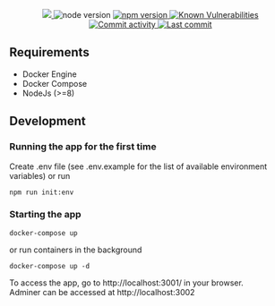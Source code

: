 <p align="center">
  <a href="https://circleci.com/gh/RxCP/serveradmin">
    <img src="https://circleci.com/gh/RxCP/serveradmin.svg?style=svg">
  </a>
  <img src="https://img.shields.io/badge/node-%3E%3D8-brightgreen.svg" alt="node version">
  <a href="https://badge.fury.io/js/%40foal%2Fcore">
    <img src="https://badge.fury.io/js/%40foal%2Fcore.svg" alt="npm version">
  </a>
  <a href="https://snyk.io/test/npm/@foal/core">
    <img src="https://snyk.io/test/npm/@foal/core/badge.svg" alt="Known Vulnerabilities">
  </a>
  <a href="https://github.com/RxCP/serveradmin/commits/master">
    <img src="https://img.shields.io/github/commit-activity/y/RxCP/serveradmin.svg" alt="Commit activity">
  </a>
  <a href="https://github.com/RxCP/serveradmin/commits/master">
    <img src="https://img.shields.io/github/last-commit/RxCP/serveradmin.svg" alt="Last commit">
  </a>
</p>

## Requirements
- Docker Engine
- Docker Compose
- NodeJs (>=8)

## Development
### Running the app for the first time
Create .env file (see .env.example for the list of available environment variables) or run
```
npm run init:env
```

### Starting the app
```
docker-compose up
```
or run containers in the background
```
docker-compose up -d
```
To access the app, go to http://localhost:3001/ in your browser.<br>
Adminer can be accessed at http://localhost:3002